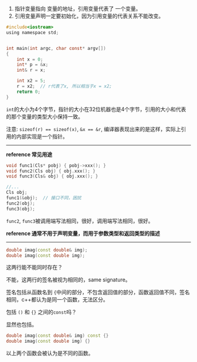 
1. 指针变量指向 变量的地址，引用变量代表了 一个变量。
2. 引用变量声明一定要初始化，因为引用变量的代表关系不能改变。

```c
#include<iostream>
using namespace std;


int main(int argc, char const* argv[])
{
    int x = 0;
    int* p = &x;
    int& r = x;

    int x2 = 5;
    r = x2;  // r代表了x, 所以相当于x = x2;
    return 0;
}
```

`int`的大小为4个字节，指针的大小在32位机器也是4个字节，引用的大小和代表的那个变量的类型大小保持一致。

注意: `sizeof(r) == sizeof(x)`, `&x == &r`, 编译器表现出来的是这样，实际上引用的内部实现是一个指针。

-------------------------------------------------------------
**reference 常见用途**

```cpp
void func1(Cls* pobj) { pobj->xxx(); }
void func2(Cls obj) { obj.xxx(); }
void func3(Cls& obj) { obj.xxx(); }

//...
Cls obj;
func1(&obj);  // 接口不同，困扰
func2(obj);
func3(obj);
```

`func2`, `func3`被调用端写法相同，很好，调用端写法相同，很好。

**reference 通常不用于声明变量，而用于参数类型和返回类型的描述**

-------------------------------------------------------------

```cpp
double imag(const double& img);
double imag(const double img);
```

这两行能不能同时存在？

不能，这两行的签名被视为相同的，same signature。

签名包括从函数名到 `{`中间的部分，不包含返回值的部分，函数返回值不同，签名相同，c++都认为是同一个函数，无法区分。

包括 `()` 和 `{}` 之间的`const`吗？

显然也包括。 

```cpp
double imag(const double& img) const {}
double imag(const double img) {}
```

以上两个函数会被认为是不同的函数。
